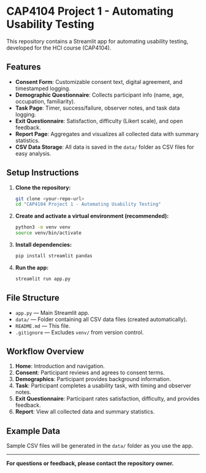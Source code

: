 # CAP4104 Project 1 - Automating Usability Testing

This repository contains a Streamlit app for automating usability testing, developed for the HCI course (CAP4104).

## Features

- **Consent Form**: Customizable consent text, digital agreement, and timestamped logging.
- **Demographic Questionnaire**: Collects participant info (name, age, occupation, familiarity).
- **Task Page**: Timer, success/failure, observer notes, and task data logging.
- **Exit Questionnaire**: Satisfaction, difficulty (Likert scale), and open feedback.
- **Report Page**: Aggregates and visualizes all collected data with summary statistics.
- **CSV Data Storage**: All data is saved in the `data/` folder as CSV files for easy analysis.

## Setup Instructions

1. **Clone the repository:**
   ```sh
   git clone <your-repo-url>
   cd "CAP4104 Project 1 - Automating Usability Testing"
   ```
2. **Create and activate a virtual environment (recommended):**
   ```sh
   python3 -m venv venv
   source venv/bin/activate
   ```
3. **Install dependencies:**
   ```sh
   pip install streamlit pandas
   ```
4. **Run the app:**
   ```sh
   streamlit run app.py
   ```

## File Structure

- `app.py` — Main Streamlit app.
- `data/` — Folder containing all CSV data files (created automatically).
- `README.md` — This file.
- `.gitignore` — Excludes `venv/` from version control.

## Workflow Overview

1. **Home**: Introduction and navigation.
2. **Consent**: Participant reviews and agrees to consent terms.
3. **Demographics**: Participant provides background information.
4. **Task**: Participant completes a usability task, with timing and observer notes.
5. **Exit Questionnaire**: Participant rates satisfaction, difficulty, and provides feedback.
6. **Report**: View all collected data and summary statistics.

## Example Data

Sample CSV files will be generated in the `data/` folder as you use the app.

---

**For questions or feedback, please contact the repository owner.**
